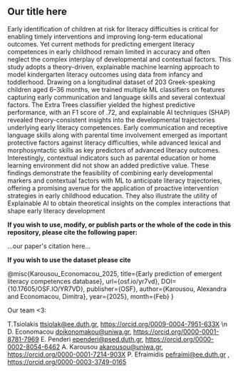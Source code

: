 ## Our title here

Early identification of children at risk for literacy difficulties is critical for enabling timely interventions and improving long-term educational outcomes. Yet current methods for predicting emergent literacy competences in early childhood remain limited in accuracy and often neglect the complex interplay of developmental and contextual factors. This study adopts a theory-driven, explainable machine learning approach to model kindergarten literacy outcomes using data from infancy and toddlerhood. Drawing on a longitudinal dataset of 203 Greek-speaking children aged 6–36 months, we trained multiple ML classifiers on features capturing early communication and language skills and several contextual factors. The Extra Trees classifier yielded the highest predictive performance, with an F1 score of .72, and explainable AI techniques (SHAP) revealed theory-consistent insights into the developmental trajectories underlying early literacy competences. Early communication and receptive language skills along with parental time involvement emerged as important protective factors against literacy difficulties, while advanced lexical and morphosyntactic skills as key predictors of advanced literacy outcomes. Interestingly, contextual indicators such as parental education or home learning environment did not show an added predictive value. These findings demonstrate the feasibility of combining early developmental markers and contextual factors with ML to anticipate literacy trajectories, offering a promising avenue for the application of proactive intervention strategies in early childhood education. They also illustrate the utility of Explainable AI to obtain theoretical insights on the complex interactions that shape early literacy development

**If you wish to use, modify, or publish parts or the whole of the code in this repository, please cite the following paper:**

...our paper's citation here... 

**If you wish to use the dataset please cite**

@misc{Karousou_Economacou_2025,
  title={Early prediction of emergent literacy competences database},
  url={osf.io/yr7vd},
  DOI={10.17605/OSF.IO/YR7VD},
  publisher={OSF},
  author={Karousou, Alexandra and Economacou, Dimitra},
  year={2025},
  month={Feb}
}

Our team <3:

T.Tsiolakis 	  ttsiolak@ee.duth.gr, 		https://orcid.org/0009-0004-7951-633X \n
D. Economacou   doikonomakou@uniwa.gr, 	https://orcid.org/0000-0001-8781-7969 
E. Penderi 	    ependeri@psed.duth.gr, 	https://orcid.org/0000-0002-8054-6462 
A. Karousou 	  akarousou@uniwa.gr, 	  https://orcid.org/0000-0001-7214-903X 
P. Efraimidis 	pefraimi@ee.duth.gr , 	https://orcid.org/0000-0003-3749-0165   
